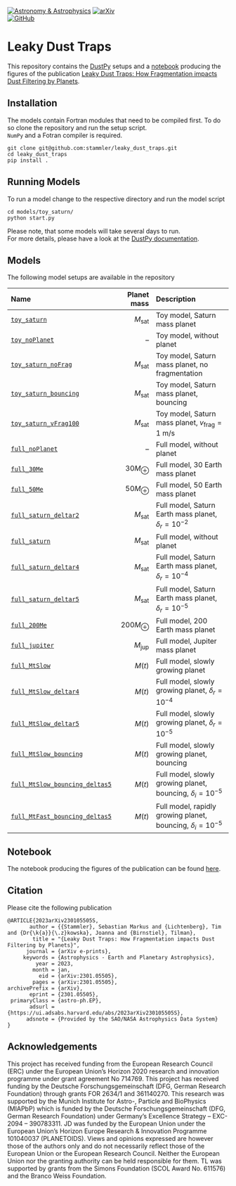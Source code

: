 [![Astronomy & Astrophysics](https://img.shields.io/badge/Astronomy_&_Astrophysics-10.1051/0004--6361/202245512-blue)](https://doi.org/10.1051/0004-6361/202245512) [![arXiv](https://img.shields.io/badge/arXiv-10.48550/arXiv.2301.05505-blue)](https://doi.org/10.48550/arXiv.2301.05505)  
[![GitHub](https://img.shields.io/github/license/stammler/leaky_dust_traps)](https://github.com/stammler/leaky_dust_traps/blob/main/LICENSE)
# Leaky Dust Traps

This repository contains the [DustPy](https://stammler.github.io/dustpy/) setups and a [notebook](https://github.com/stammler/leaky_dust_traps/blob/main/notebooks/plots.ipynb) producing the figures of the publication [Leaky Dust Traps: How Fragmentation impacts Dust Filtering by Planets](https://doi.org/10.1051/0004-6361/202245512).

## Installation

The models contain Fortran modules that need to be compiled first. To do so clone the repository and run the setup script.  
`NumPy` and a Fotran compiler is required.

```
git clone git@github.com:stammler/leaky_dust_traps.git
cd leaky_dust_traps
pip install .
```

## Running Models

To run a model change to the respective directory and run the model script

```
cd models/toy_saturn/
python start.py
```

Please note, that some models will take several days to run.  
For more details, please have a look at the [DustPy documentation](https://stammler.github.io/dustpy/).

## Models

The following model setups are available in the repository

| Name                                                                                                                         | Planet mass       | Description                                                        |
|:-----------------------------------------------------------------------------------------------------------------------------|------------------:|:-------------------------------------------------------------------|
| [`toy_saturn`](https://github.com/stammler/leaky_dust_traps/tree/main/models/toy_saturn)                                     | $M_\mathrm{sat}$  | Toy model, Saturn mass planet                                      |
| [`toy_noPlanet`](https://github.com/stammler/leaky_dust_traps/tree/main/models/toy_noPlanet)                                 | –                 | Toy model, without planet                                          |
| [`toy_saturn_noFrag`](https://github.com/stammler/leaky_dust_traps/tree/main/models/toy_saturn_noFrag)                       | $M_\mathrm{sat}$  | Toy model, Saturn mass planet, no fragmentation                    |
| [`toy_saturn_bouncing`](https://github.com/stammler/leaky_dust_traps/tree/main/models/toy_saturn_bouncing)                   | $M_\mathrm{sat}$  | Toy model, Saturn mass planet, bouncing                            |
| [`toy_saturn_vFrag100`](https://github.com/stammler/leaky_dust_traps/tree/main/models/toy_saturn_vFrag100)              | $M_\mathrm{sat}$  | Toy model, Saturn mass planet, $v_\mathrm{frag}=1$ m/s             |
| [`full_noPlanet`](https://github.com/stammler/leaky_dust_traps/tree/main/models/full_noPlanet)                               | –                 | Full model, without planet                                         |
| [`full_30Me`](https://github.com/stammler/leaky_dust_traps/tree/main/models/full_30Me)                                      | $30M_\oplus$    | Full model, 30 Earth mass planet                                   |
| [`full_50Me`](https://github.com/stammler/leaky_dust_traps/tree/main/models/full_50Me)                                       | $50M_\oplus$    | Full model, 50 Earth mass planet                                   |
| [`full_saturn_deltar2`](https://github.com/stammler/leaky_dust_traps/tree/main/models/full_saturn_deltar2)                   | $M_\mathrm{sat}$  | Full model, Saturn Earth mass planet, $\delta_r = 10^{-2}$         |
| [`full_saturn`](https://github.com/stammler/leaky_dust_traps/tree/main/models/full_saturn)                                   | $M_\mathrm{sat}$  | Full model, without planet                                         |
| [`full_saturn_deltar4`](https://github.com/stammler/leaky_dust_traps/tree/main/models/full_saturn_deltar4)                   | $M_\mathrm{sat}$  | Full model, Saturn Earth mass planet, $\delta_r = 10^{-4}$         |
| [`full_saturn_deltar5`](https://github.com/stammler/leaky_dust_traps/tree/main/models/full_saturn_deltar5)                   | $M_\mathrm{sat}$  | Full model, Saturn Earth mass planet, $\delta_r = 10^{-5}$         |
| [`full_200Me`](https://github.com/stammler/leaky_dust_traps/tree/main/models/full_200Me)                                     | $200M_\oplus$   | Full model, 200 Earth mass planet                                  |
| [`full_jupiter`](https://github.com/stammler/leaky_dust_traps/tree/main/models/full_jupiter)                                 | $M_\mathrm{jup}$  | Full model, Jupiter mass planet                                    |
| [`full_MtSlow`](https://github.com/stammler/leaky_dust_traps/tree/main/models/full_MtSlow)                                   | $M\left(t\right)$ | Full model, slowly growing planet                                  |
| [`full_MtSlow_deltar4`](https://github.com/stammler/leaky_dust_traps/tree/main/models/full_MtSlow_deltar4)                   | $M\left(t\right)$ | Full model, slowly growing planet, $\delta_r = 10^{-4}$            |
| [`full_MtSlow_deltar5`](https://github.com/stammler/leaky_dust_traps/tree/main/models/full_MtSlow_deltar5)                   | $M\left(t\right)$ | Full model, slowly growing planet, $\delta_r = 10^{-5}$            |
| [`full_MtSlow_bouncing`](https://github.com/stammler/leaky_dust_traps/tree/main/models/full_MtSlow_bouncing)                 | $M\left(t\right)$ | Full model, slowly growing planet, bouncing                        |
| [`full_MtSlow_bouncing_deltas5`](https://github.com/stammler/leaky_dust_traps/tree/main/models/full_MtSlow_bouncing_deltas5) | $M\left(t\right)$ | Full model, slowly growing planet, bouncing, $\delta_i = 10^{-5}$  |
| [`full_MtFast_bouncing_deltas5`](https://github.com/stammler/leaky_dust_traps/tree/main/models/full_MtFast_bouncing_deltas5) | $M\left(t\right)$ | Full model, rapidly growing planet, bouncing, $\delta_i = 10^{-5}$ |

## Notebook

The notebook producing the figures of the publication can be found [here](https://github.com/stammler/leaky_dust_traps/blob/main/notebooks/plots.ipynb).

## Citation

Please cite the following publication

```
@ARTICLE{2023arXiv230105505S,
       author = {{Stammler}, Sebastian Markus and {Lichtenberg}, Tim and {Dr{\k{a}}{\.z}kowska}, Joanna and {Birnstiel}, Tilman},
        title = "{Leaky Dust Traps: How Fragmentation impacts Dust Filtering by Planets}",
      journal = {arXiv e-prints},
     keywords = {Astrophysics - Earth and Planetary Astrophysics},
         year = 2023,
        month = jan,
          eid = {arXiv:2301.05505},
        pages = {arXiv:2301.05505},
archivePrefix = {arXiv},
       eprint = {2301.05505},
 primaryClass = {astro-ph.EP},
       adsurl = {https://ui.adsabs.harvard.edu/abs/2023arXiv230105505S},
      adsnote = {Provided by the SAO/NASA Astrophysics Data System}
}
```

## Acknowledgements

This project has received funding from the European Research Council (ERC) under the European Union’s Horizon 2020 research and innovation programme under grant agreement No 714769. This project has received funding by the Deutsche Forschungsgemeinschaft (DFG, German Research Foundation) through grants FOR 2634/1 and 361140270. This research was supported by the Munich Institute for Astro-, Particle and BioPhysics (MIAPbP) which is funded by the Deutsche Forschungsgemeinschaft (DFG, German Research Foundation) under Germany’s Excellence Strategy – EXC-2094 – 390783311. JD was funded by the European Union under the European Union’s Horizon Europe Research & Innovation Programme 101040037 (PLANETOIDS). Views and opinions expressed are however those of the authors only and do not necessarily reflect those of the European Union or the European Research Council. Neither the European Union nor the granting authority can be held responsible for them. TL was supported by grants from the Simons Foundation (SCOL Award No. 611576) and the Branco Weiss Foundation.